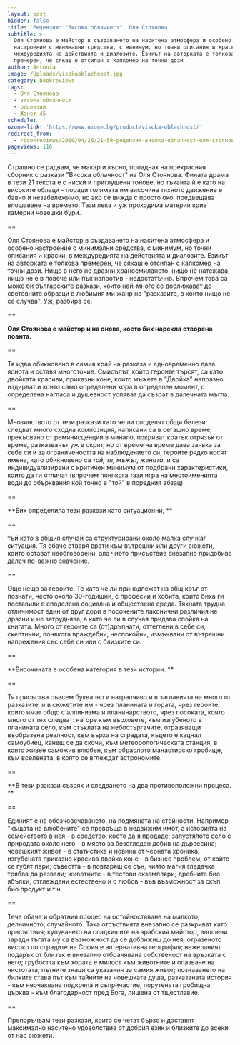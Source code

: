 ```yaml
---
layout: post
hidden: false
title: 'Рецензия: "Висока облачност", Оля Стоянова'
subtitle: >-
  Оля Стоянова е майстор в създаването на наситена атмосфера и особено
  настроение с минимални средства, с минимум, но точни описания и краски, в
  междуредията на действията и диалозите. Езикът на авторката е толкова
  премерен, че сякаш е отсипан с капкомер на точни дози
author: Antonia
image: /Uploads/visokaoblachnost.jpg
category: bookreviews
tags:
  - Оля Стоянова
  - висока облачност
  - рецензии
  - Жанет 45
schedule: ''
ozone-link: 'https://www.ozone.bg/product/visoka-oblachnost/'
redirect_from:
  - /bookreviews/2019/04/26/21-59-рецензия-висока-облачност-оля-стоянова
pageviews: 116
---
```

Страшно се радвам, че макар и късно, попаднах на прекрасния сборник с разкази "Висока облачност" на Оля Стоянова. Фината драма в тези 21 текста е с ниски и приглушени тонове, но тъканта й е като на високите облаци - поради голямата им височина тяхното движение е бавно и незабележимо, но ако се вижда с просто око, предвещава влошаване на времето. Тази лека и уж проходима материя крие камерни човешки бури. 

\==

Оля Стоянова е майстор в създаването на наситена атмосфера и особено настроение с минимални средства, с минимум, но точни описания и краски, в междуредията на действията и диалозите. Езикът на авторката е толкова премерен, че сякаш е отсипан с капкомер на точни дози. Нищо в него не дразни храносмилането, нищо не натежава, нищо не е в повече или пък напротив - недостатъчно. Впрочем това са може би българските разкази, които най-много се доближават до световните образци в любимия ми жанр на "разказите, в които нищо не се случва". Уж, разбира се.

\==

**Оля Стоянова е майстор и на онова, което бих нарекла отворена поанта.**

\==

Тя идва обикновено в самия край на разказа и едновременно дава яснота и оставя многоточие. Смисълът, който героите търсят, са като двойката красиви, приказни коне, които мъжете в "Двойка" напразно издирват и които само определени хора в определен момент, с определена нагласа и душевност успяват да съзрат в далечната мъгла.  

\==

Мнозинството от тези разкази като че ли споделят общи белези: следват много сходна композиция, написани са в сегашно време, прекъсвано от реминисценции в минало, покриват кратък отрязък от време, разказвачът уж е скрит, но от време на време дава заявка за себе си и за ограничеността на наблюдението си, героите рядко носят имена, като обикновено са _той, тя, мъжът, жената_, и са индивидуализирани с критичен минимум от подбрани характеристики, които да ги отличат (впрочем понякога тази игра на местоименията води до обърквания кой точно е "той" в поредния абзац). 

\==

**Бих определила тези разкази като ситуационни, **

\==

тъй като в общия случай са структурирани около малка случка/ситуация. Тя обаче отваря врати към вътрешни или други сюжети, които остават необговорени, ала чието присъствие внезапно придобива далеч по-важно значение. 

\==

Още нещо за героите. Те като че ли принадлежат на общ кръг от познати, често около 30-годишни, с професии и хобита, които биха ги поставили в споделена социална и обществена среда. Тяхната трудна отличимост един от друг дори в посочените лаконични различия не дразни и не затруднява, а като че ли в случая придава спойка на книгата. Много от героите са (от)дръпнати, оттеглени в себе си, скептични, понякога враждебни, неспокойни, измъчвани от вътрешни напрежения със себе си или с близките си.

\==

**Височината е особена категория в тези истории. **

\==

Тя присъства съвсем буквално и натрапчиво и в заглавията на много от разказите, и в сюжетите им - чрез планината и гората, чрез героите, които имат общо с алпинизма и планинарството, чрез посоката, която много от тях следват: нагоре към върховете, към изгубеното в планината село, към стъклата на небостъргачите, отразяващи въобразена реалност, към върха на сградата, където е кацнал самоубиец, канещ се да скочи, към метеорологическата станция, в която живее саможив влюбен, към обраслото манастирско гробище, към вселената, в която се вглеждат астрономите. 

\==

**В тези разкази съзрях и следването на два противоположни процеса. **

\==

Единият е на обезчовечаването, на подмяната на стойности. Например "къщата на влюбените" се превръща в недвижим имот, а историята на семейството в нея - в средство, което да я продаде; запустялото село с природата около него - в място за безогледен добив на дървесина; човешкият живот - в статистика и новина от черната хроника; изгубената приказно красива двойка коне - в бизнес проблем, от който се губят пари; съвестта - в повтарящ се сън, чиято магия гледачка трябва да развали; животните - в тестови екземпляри; дребните био ябълки, отглеждани естествено и с любов - във възможност за скъп био продукт и т.н. 

\==

Тече обаче и обратния процес на остойностяване на малкото, делничното, случайното. Така отсъствията внезапно се разкриват като присъствия; купуването на сладкишите на арабския майстор, влошени заради тъгата му са възможност да се доближиш до нея; отразеното високо по сградите на София е алтернативна география; нежеланият подарък от близък е внезапно отбранявана собственост на връзката с него; грубостта към хората е милост към животните и опазване на чистотата; пътните знаци са указания за самия живот; познаването на билките става път към тайните на човешката душа, разказаната история - към неочаквана подкрепа и съпричастие, порутената гробищна църква - към благодарност пред Бога, лишена от тщестлавие.

\==

Препоръчвам тези разкази, които се четат бързо и доставят максимално наситено удоволствие от добрия език и близките до всеки от нас сюжети.
